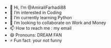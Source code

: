 - 👋 Hi, I’m @AmiraliFarhadi88
- 👀 I’m interested in Coding
- 🌱 I’m currently learning Python
- 💞️ I’m looking to collaborate on Work and Money
- 📫 How to reach me : my email
- 😄 Pronouns: DREAM FAN
- ⚡ Fun fact: your not funny

<!---
AmiraliFarhadi88/AmiraliFarhadi88 is a ✨ special ✨ repository because its `README.md` (this file) appears on your GitHub profile.
You can click the Preview link to take a look at your changes.
--->
